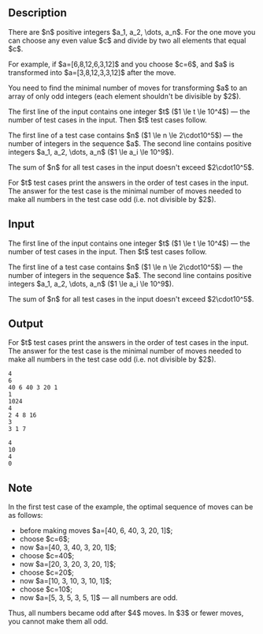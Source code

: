 ## Description

<div><p>There are $n$ positive integers $a_1, a_2, \dots, a_n$. For the one move you can choose any even value $c$ and divide by two <span class="tex-font-style-bf">all</span> elements that equal $c$.</p><p>For example, if $a=[6,8,12,6,3,12]$ and you choose $c=6$, and $a$ is transformed into $a=[3,8,12,3,3,12]$ after the move.</p><p>You need to find the minimal number of moves for transforming $a$ to an array of only odd integers (each element shouldn't be divisible by $2$).</p></div><div class="input-specification"><p>The first line of the input contains one integer $t$ ($1 \le t \le 10^4$) — the number of test cases in the input. Then $t$ test cases follow.</p><p>The first line of a test case contains $n$ ($1 \le n \le 2\cdot10^5$) — the number of integers in the sequence $a$. The second line contains positive integers $a_1, a_2, \dots, a_n$ ($1 \le a_i \le 10^9$).</p><p>The sum of $n$ for all test cases in the input doesn't exceed $2\cdot10^5$.</p></div><div class="output-specification"><p>For $t$ test cases print the answers in the order of test cases in the input. The answer for the test case is the minimal number of moves needed to make <span class="tex-font-style-bf">all</span> numbers in the test case odd (i.e. not divisible by $2$).</p></div>

## Input

<p>The first line of the input contains one integer $t$ ($1 \le t \le 10^4$) — the number of test cases in the input. Then $t$ test cases follow.</p><p>The first line of a test case contains $n$ ($1 \le n \le 2\cdot10^5$) — the number of integers in the sequence $a$. The second line contains positive integers $a_1, a_2, \dots, a_n$ ($1 \le a_i \le 10^9$).</p><p>The sum of $n$ for all test cases in the input doesn't exceed $2\cdot10^5$.</p>

## Output

<p>For $t$ test cases print the answers in the order of test cases in the input. The answer for the test case is the minimal number of moves needed to make <span class="tex-font-style-bf">all</span> numbers in the test case odd (i.e. not divisible by $2$).</p>





```input1
4
6
40 6 40 3 20 1
1
1024
4
2 4 8 16
3
3 1 7
```




```output1
4
10
4
0
```



## Note

<p>In the first test case of the example, the optimal sequence of moves can be as follows:</p><ul> <li> before making moves $a=[40, 6, 40, 3, 20, 1]$; </li><li> choose $c=6$; </li><li> now $a=[40, 3, 40, 3, 20, 1]$; </li><li> choose $c=40$; </li><li> now $a=[20, 3, 20, 3, 20, 1]$; </li><li> choose $c=20$; </li><li> now $a=[10, 3, 10, 3, 10, 1]$; </li><li> choose $c=10$; </li><li> now $a=[5, 3, 5, 3, 5, 1]$ — all numbers are odd. </li></ul><p>Thus, all numbers became odd after $4$ moves. In $3$ or fewer moves, you cannot make them all odd.</p>
